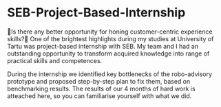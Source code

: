 # SEB-Project-Based-Internship
🤝Is there any better opportunity for honing customer-centric experience skills?🏦
One of the brightest highlights during my studies at University of Tartu was project-based internship with SEB. My team and I had an outstanding opportunity to transform acquired knowledge into range of practical skills and competences. 

During the internship we identified key bottlenecks of the robo-advisory prototype and proposed step-by-step plan to fix them, based on benchmarking results. The results of our 4 months of hard work is atteached here, so you can familiarise yourself with what we did.
